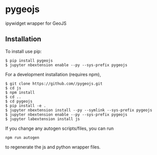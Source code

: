 pygeojs
===============================

ipywidget wrapper for GeoJS

Installation
------------

To install use pip:

    $ pip install pygeojs
    $ jupyter nbextension enable --py --sys-prefix pygeojs


For a development installation (requires npm),

    $ git clone https://github.com//pygeojs.git
    $ cd js
    $ npm install
    $ cd ..
    $ cd pygeojs
    $ pip install -e .
    $ jupyter nbextension install --py --symlink --sys-prefix pygeojs
    $ jupyter nbextension enable --py --sys-prefix pygeojs
    $ jupyter labextension install js


If you change any autogen scripts/files, you can run

    npm run autogen

to regenerate the js and python wrapper files.

